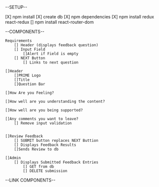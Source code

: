 
--SETUP--

 [X] npm install
 [X] create db
 [X] npm dependencies
    [X] npm install redux react-redux
    [] npm install react-router-dom

--COMPONENTS--

    Requirements
        [] Header (displays feedback question)
        [] Input Field
            []Alert if Field is empty
        [] NEXT Button
            [] Links to next question   

    []Header
        []PRIME Logo
        []Title
        []Question Bar

    []How Are you Feeling?

    []How well are you understanding the content?

    []How well are you being supported?

    []Any comments you want to leave?
        [] Remove input validation


    []Review Feedback
        [] SUBMIT button replaces NEXT Buttion
        [] Displays Feedback Results
        []Sends Review to db
    
    []Admin
        [] Displays Submitted Feedback Entries
            [] GET from db
            [] DELETE submission

--LINK COMPONENTS--